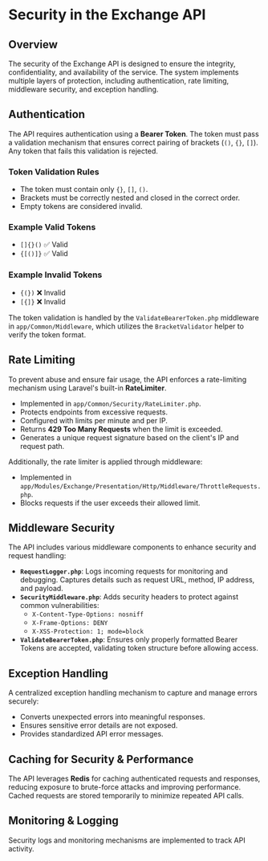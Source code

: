 # Security in the Exchange API

## Overview
The security of the Exchange API is designed to ensure the integrity, confidentiality, and availability of the service. The system implements multiple layers of protection, including authentication, rate limiting, middleware security, and exception handling.

## Authentication
The API requires authentication using a **Bearer Token**. The token must pass a validation mechanism that ensures correct pairing of brackets (`()`, `{}`, `[]`). Any token that fails this validation is rejected.

### Token Validation Rules
- The token must contain only `{}`, `[]`, `()`.
- Brackets must be correctly nested and closed in the correct order.
- Empty tokens are considered invalid.

### Example Valid Tokens
- `[]{}()` ✅ Valid
- `{[()]}` ✅ Valid

### Example Invalid Tokens
- `{(})` ❌ Invalid
- `[{]}` ❌ Invalid

The token validation is handled by the `ValidateBearerToken.php` middleware in `app/Common/Middleware`, which utilizes the `BracketValidator` helper to verify the token format.

## Rate Limiting
To prevent abuse and ensure fair usage, the API enforces a rate-limiting mechanism using Laravel's built-in **RateLimiter**.

- Implemented in `app/Common/Security/RateLimiter.php`.
- Protects endpoints from excessive requests.
- Configured with limits per minute and per IP.
- Returns **429 Too Many Requests** when the limit is exceeded.
- Generates a unique request signature based on the client's IP and request path.

Additionally, the rate limiter is applied through middleware:
- Implemented in `app/Modules/Exchange/Presentation/Http/Middleware/ThrottleRequests.php`.
- Blocks requests if the user exceeds their allowed limit.

## Middleware Security
The API includes various middleware components to enhance security and request handling:

- **`RequestLogger.php`**: Logs incoming requests for monitoring and debugging. Captures details such as request URL, method, IP address, and payload.
- **`SecurityMiddleware.php`**: Adds security headers to protect against common vulnerabilities:
  - `X-Content-Type-Options: nosniff`
  - `X-Frame-Options: DENY`
  - `X-XSS-Protection: 1; mode=block`
- **`ValidateBearerToken.php`**: Ensures only properly formatted Bearer Tokens are accepted, validating token structure before allowing access.

## Exception Handling
A centralized exception handling mechanism to capture and manage errors securely:

- Converts unexpected errors into meaningful responses.
- Ensures sensitive error details are not exposed.
- Provides standardized API error messages.

## Caching for Security & Performance
The API leverages **Redis** for caching authenticated requests and responses, reducing exposure to brute-force attacks and improving performance. Cached requests are stored temporarily to minimize repeated API calls.

## Monitoring & Logging
Security logs and monitoring mechanisms are implemented to track API activity.

